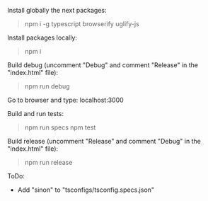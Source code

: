 Install globally the next packages:

> npm i -g typescript browserify uglify-js

Install packages locally:

> npm i

Build debug (uncomment "Debug" and comment "Release" in the "index.html" file):

> npm run debug

Go to browser and type: localhost:3000

Build and run tests:

> npm run specs
> npm test

Build release (uncomment "Release" and comment "Debug" in the "index.html" file):

> npm run release

ToDo:

- Add "sinon" to "tsconfigs/tsconfig.specs.json"
